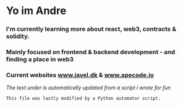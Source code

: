 #  Yo im Andre
###  I'm currently learning more about react, web3, contracts & solidity.
###  Mainly focused on frontend & backend development - and finding a place in web3
###  Current websites www.javel.dk & www.apecode.io




_The text under is automatically updated from a script i wrote for fun_
```
This file was lastly modified by a Python automator script.
```
